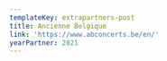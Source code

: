 ```yaml
---
templateKey: extrapartners-post
title: Ancienne Belgique
link: 'https://www.abconcerts.be/en/'
yearPartner: 2021
---
```


